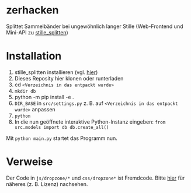 # zerhacken
Splittet Sammelbänder bei ungewöhnlich langer Stille (Web-Frontend und Mini-API zu [stille_splitten](https://github.com/hogshead-revival-widow/stille_splitten))

# Installation

1. stille_splitten installieren (vgl. [hier](https://github.com/hogshead-revival-widow/stille_splitten))
2. Dieses Reposity hier klonen oder runterladen
3. cd `<Verzeichnis in das entpackt wurde>`
4. `mkdir db`
5. python -m pip install -e .
6. `DIR_BASE` in `src/settings.py` z. B. auf `<Verzeichnis in das entpackt wurde>` anpassen
7. `python`
8. In die nun geöffnete interaktive Python-Instanz eingeben:
    `from src.models import db
    db.create_all()`

Mit `python main.py` startet das Programm nun.

# Verweise

Der Code in `js/dropzone/*` und `css/dropzone*` ist Fremdcode.
Bitte [hier](https://github.com/dropzone/dropzone) für näheres (z. B.  Lizenz) nachsehen.
